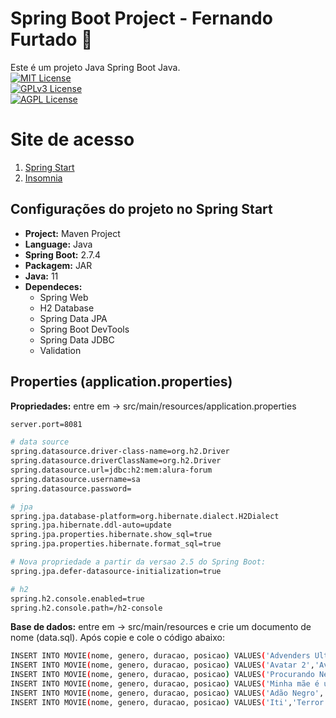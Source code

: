 
# Spring Boot Project - Fernando Furtado :boy:
Este é um projeto Java Spring Boot Java.   
[![MIT License](https://img.shields.io/badge/License-MIT-green.svg)](https://choosealicense.com/licenses/mit/)  
[![GPLv3 License](https://img.shields.io/badge/License-GPL%20v3-yellow.svg)](https://choosealicense.com/licenses/gpl-3.0/)  
[![AGPL License](https://img.shields.io/badge/license-AGPL-blue.svg)](https://choosealicense.com/licenses/gpl-3.0/)

# Site de acesso 
1. [Spring Start](https://start.spring.io/) 
2. [Insomnia](https://insomnia.rest/download) 
  

## Configurações do projeto no Spring Start  
- **Project:** Maven Project 
- **Language:** Java
- **Spring Boot:** 2.7.4
- **Packagem:** JAR
- **Java:** 11
- **Dependeces:** 
    - Spring Web
    - H2 Database
    - Spring Data JPA
    - Spring Boot DevTools
    - Spring Data JDBC
    - Validation

 ## Properties (application.properties)
**Propriedades:** entre em -> src/main/resources/application.properties
~~~bash  
server.port=8081

# data source
spring.datasource.driver-class-name=org.h2.Driver
spring.datasource.driverClassName=org.h2.Driver
spring.datasource.url=jdbc:h2:mem:alura-forum
spring.datasource.username=sa
spring.datasource.password=

# jpa
spring.jpa.database-platform=org.hibernate.dialect.H2Dialect
spring.jpa.hibernate.ddl-auto=update
spring.jpa.properties.hibernate.show_sql=true
spring.jpa.properties.hibernate.format_sql=true

# Nova propriedade a partir da versao 2.5 do Spring Boot:
spring.jpa.defer-datasource-initialization=true

# h2
spring.h2.console.enabled=true
spring.h2.console.path=/h2-console
~~~

**Base de dados:** entre em -> src/main/resources e crie um documento de nome (data.sql). Após copie e cole o código abaixo: 

~~~bash  
INSERT INTO MOVIE(nome, genero, duracao, posicao) VALUES('Advenders Ultimato','Fantasia',215,1);
INSERT INTO MOVIE(nome, genero, duracao, posicao) VALUES('Avatar 2','Aventura',255,2);
INSERT INTO MOVIE(nome, genero, duracao, posicao) VALUES('Procurando Nemo','Fantasia',185,3);
INSERT INTO MOVIE(nome, genero, duracao, posicao) VALUES('Minha mãe é uma peça','Drama',225,4);
INSERT INTO MOVIE(nome, genero, duracao, posicao) VALUES('Adão Negro','Fantasia',205,5);
INSERT INTO MOVIE(nome, genero, duracao, posicao) VALUES('Iti','Terror',195,6);
~~~

